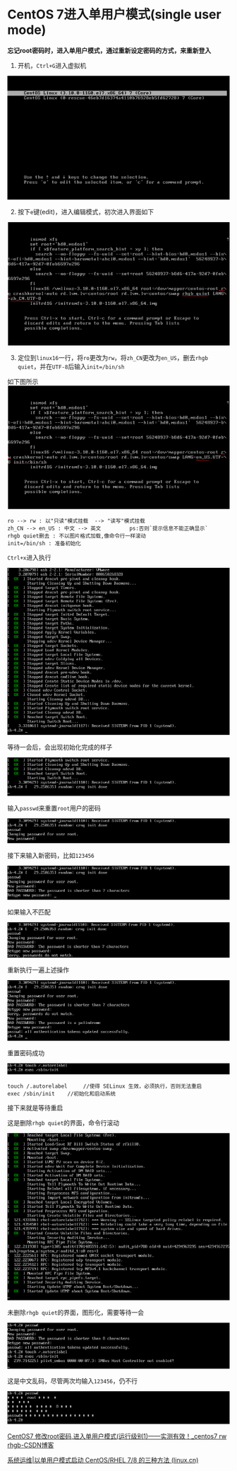 # CentOS 7进入单用户模式(single user mode)

**忘记root密码时，进入单用户模式，通过重新设定密码的方式，来重新登入**

1. 开机，`Ctrl+G`进入虚拟机

![](https://github.com/Spike-Julia/markdown-photos/blob/main/Spike-Julia/Linux/single-user/Snipaste_2023-12-02_10-22-55.png?raw=true)

2. 按下`e`键(edit)，进入编辑模式，初次进入界面如下

![](https://github.com/Spike-Julia/markdown-photos/blob/main/Spike-Julia/Linux/single-user/Snipaste_2023-12-02_10-24-10.png?raw=true)

3. 定位到`linux16`一行，将`ro`更改为`rw`，将`zh_CN`更改为`en_US`，删去`rhgb quiet`，并在`UTF-8`后输入`init=/bin/sh`

如下图所示![](https://github.com/Spike-Julia/markdown-photos/blob/main/Spike-Julia/Linux/single-user/Snipaste_2023-12-02_10-47-58.png?raw=true)

```shell
ro --> rw : 以"只读"模式挂载  --> "读写"模式挂载
zh_CN --> en_US : 中文 --> 英文 		ps:否则`提示信息不能正确显示`
rhgb quiet删去 : 不以图片格式加载,像命令行一样滚动
init=/bin/sh : 准备初始化
```

`Ctrl+x`进入执行

![](https://github.com/Spike-Julia/markdown-photos/blob/main/Spike-Julia/Linux/single-user/Snipaste_2023-12-02_10-48-49.png?raw=true)

等待一会后，会出现初始化完成的样子

![](https://github.com/Spike-Julia/markdown-photos/blob/main/Spike-Julia/Linux/single-user/Snipaste_2023-12-02_11-25-19.png?raw=true)

输入`passwd`来重置`root`用户的密码

![](https://github.com/Spike-Julia/markdown-photos/blob/main/Spike-Julia/Linux/single-user/Snipaste_2023-12-02_11-27-55.png?raw=true)

接下来输入新密码，比如`123456`

![](https://github.com/Spike-Julia/markdown-photos/blob/main/Spike-Julia/Linux/single-user/Snipaste_2023-12-02_11-30-13.png?raw=true)

如果输入不匹配

![](https://github.com/Spike-Julia/markdown-photos/blob/main/Spike-Julia/Linux/single-user/Snipaste_2023-12-02_11-31-54.png?raw=true)

重新执行一遍上述操作

![](https://github.com/Spike-Julia/markdown-photos/blob/main/Spike-Julia/Linux/single-user/Snipaste_2023-12-02_11-33-07.png?raw=true)

重置密码成功

![](https://github.com/Spike-Julia/markdown-photos/blob/main/Spike-Julia/Linux/single-user/Snipaste_2023-12-02_11-36-37.png?raw=true)

```shell
touch /.autorelabel     //使得 SELinux 生效，必须执行，否则无法重启
exec /sbin/init    //初始化和启动系统
```

接下来就是等待重启

这是删除`rhgb quiet`的界面，命令行滚动

![](https://github.com/Spike-Julia/markdown-photos/blob/main/Spike-Julia/Linux/single-user/Snipaste_2023-12-02_10-53-22.png?raw=true)

未删除`rhgb quiet`的界面，图形化，需要等待一会

![](https://github.com/Spike-Julia/markdown-photos/blob/main/Spike-Julia/Linux/single-user/Snipaste_2023-12-02_10-41-36.png?raw=true)



这是中文乱码，尽管两次均输入`123456`，仍不行

![](https://github.com/Spike-Julia/markdown-photos/blob/main/Spike-Julia/Linux/single-user/Snipaste_2023-12-02_10-32-22.png?raw=true)



[CentOS7 修改root密码,进入单用户模式(运行级别1)——实测有效！_centos7 rw rhgb-CSDN博客](https://blog.csdn.net/Yuanyi_1/article/details/104734011)

[系统运维|以单用户模式启动 CentOS/RHEL 7/8 的三种方法 (linux.cn)](https://linux.cn/article-12181-1.html)
